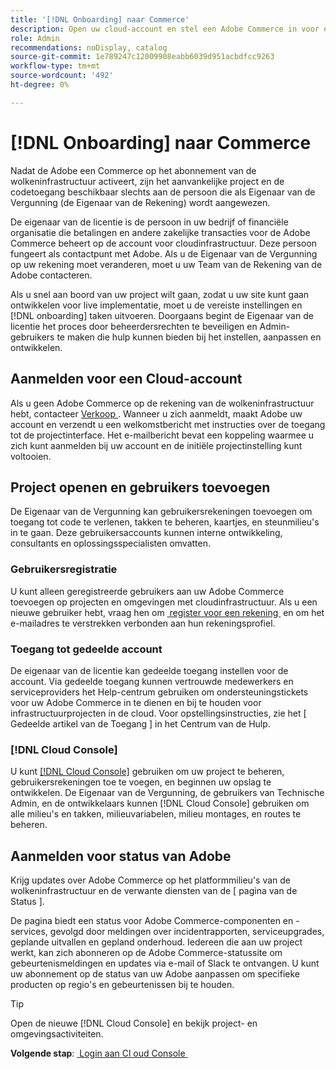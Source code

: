 ```yaml
---
title: '[!DNL Onboarding] naar Commerce'
description: Open uw cloud-account en stel een Adobe Commerce in voor een infrastructuurproject voor de cloud.
role: Admin
recommendations: noDisplay, catalog
source-git-commit: 1e789247c12009908eabb6039d951acbdfcc9263
workflow-type: tm+mt
source-wordcount: '492'
ht-degree: 0%

---
```


# [!DNL Onboarding] naar Commerce

Nadat de Adobe een Commerce op het abonnement van de wolkeninfrastructuur activeert, zijn het aanvankelijke project en de codetoegang beschikbaar slechts aan de persoon die als Eigenaar van de Vergunning (de Eigenaar van de Rekening) wordt aangewezen.

De eigenaar van de licentie is de persoon in uw bedrijf of financiële organisatie die betalingen en andere zakelijke transacties voor de Adobe Commerce beheert op de account voor cloudinfrastructuur. Deze persoon fungeert als contactpunt met Adobe. Als u de Eigenaar van de Vergunning op uw rekening moet veranderen, moet u uw Team van de Rekening van de Adobe contacteren.

Als u snel aan boord van uw project wilt gaan, zodat u uw site kunt gaan ontwikkelen voor live implementatie, moet u de vereiste instellingen en [!DNL onboarding] taken uitvoeren. Doorgaans begint de Eigenaar van de licentie het proces door beheerdersrechten te beveiligen en Admin-gebruikers te maken die hulp kunnen bieden bij het instellen, aanpassen en ontwikkelen.

## Aanmelden voor een Cloud-account

Als u geen Adobe Commerce op de rekening van de wolkeninfrastructuur hebt, contacteer [ Verkoop ]. Wanneer u zich aanmeldt, maakt Adobe uw account en verzendt u een welkomstbericht met instructies over de toegang tot de projectinterface. Het e-mailbericht bevat een koppeling waarmee u zich kunt aanmelden bij uw account en de initiële projectinstelling kunt voltooien.

## Project openen en gebruikers toevoegen

De Eigenaar van de Vergunning kan gebruikersrekeningen toevoegen om toegang tot code te verlenen, takken te beheren, kaartjes, en steunmilieu&#39;s in te gaan. Deze gebruikersaccounts kunnen interne ontwikkeling, consultants en oplossingsspecialisten omvatten.

### Gebruikersregistratie

U kunt alleen geregistreerde gebruikers aan uw Adobe Commerce toevoegen op projecten en omgevingen met cloudinfrastructuur. Als u een nieuwe gebruiker hebt, vraag hen om [&#x200B; register voor een rekening &#x200B;](https://account.magento.com/customer/account/login/) en om het e-mailadres te verstrekken verbonden aan hun rekeningsprofiel.

### Toegang tot gedeelde account

De eigenaar van de licentie kan gedeelde toegang instellen voor de account. Via gedeelde toegang kunnen vertrouwde medewerkers en serviceproviders het Help-centrum gebruiken om ondersteuningstickets voor uw Adobe Commerce in te dienen en bij te houden voor infrastructuurprojecten in de cloud. Voor opstellingsinstructies, zie het [ Gedeelde artikel van de Toegang ] in het Centrum van de Hulp.

### [!DNL Cloud Console]

U kunt [[!DNL Cloud Console]](cloud-console.md) gebruiken om uw project te beheren, gebruikersrekeningen toe te voegen, en beginnen uw opslag te ontwikkelen. De Eigenaar van de Vergunning, de gebruikers van Technische Admin, en de ontwikkelaars kunnen [!DNL Cloud Console] gebruiken om alle milieu&#39;s en takken, milieuvariabelen, milieu montages, en routes te beheren.

## Aanmelden voor status van Adobe

Krijg updates over Adobe Commerce op het platformmilieu&#39;s van de wolkeninfrastructuur en de verwante diensten van de [ pagina van de Status ].

De pagina biedt een status voor Adobe Commerce-componenten en -services, gevolgd door meldingen over incidentrapporten, serviceupgrades, geplande uitvallen en gepland onderhoud. Iedereen die aan uw project werkt, kan zich abonneren op de Adobe Commerce-statussite om gebeurtenismeldingen en updates via e-mail of Slack te ontvangen. U kunt uw abonnement op de status van uw Adobe aanpassen om specifieke producten op regio&#39;s en gebeurtenissen bij te houden.

>[!TIP]
>
> Open de nieuwe [!DNL Cloud Console] en bekijk project- en omgevingsactiviteiten.
>
>**Volgende stap**: [&#x200B; Login aan Cl oud Console &#x200B;](cloud-console.md)

<!-- link definitions -->

[Verkoop]: https://business.adobe.com/nl/products/magento/get-demo.html
[Gedeelde toegang]: https://experienceleague.adobe.com/docs/commerce-knowledge-base/kb/help-center-guide/magento-help-center-user-guide.html?lang=nl-NL#shared-access
[Statuspagina]: https://status.adobe.com/products/503473
